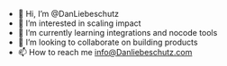 - 👋 Hi, I’m @DanLiebeschutz
- 👀 I’m interested in scaling impact
- 🌱 I’m currently learning integrations and nocode tools
- 💞️ I’m looking to collaborate on building products
- 📫 How to reach me info@Danliebeschutz.com

<!---
DanLiebeschutz/DanLiebeschutz is a ✨ special ✨ repository because its `README.md` (this file) appears on your GitHub profile.
You can click the Preview link to take a look at your changes.
--->
